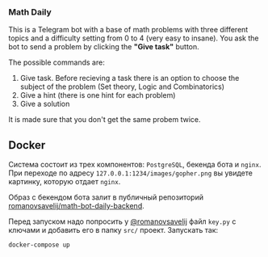 ### Math Daily

This is a Telegram bot with a base of math problems with three different topics and a difficulty setting from 0 to 4 (very easy to insane).
You ask the bot to send a problem by clicking the **"Give task"** button.

The possible commands are:
1. Give task. Before recieving a task there is an option to choose the subject of the problem (Set theory, Logic and Combinatorics)
1. Give a hint (there is one hint for each problem)
2. Give a solution

It is made sure that you don't get the same probem twice.

## Docker

Система состоит из трех компонентов: `PostgreSQL`, бекенда бота и `nginx`. При переходе по адресу `127.0.0.1:1234/images/gopher.png` вы увидете картинку, которую отдает `nginx`. 

Образ с бекендом бота залит в публичный репозиторий [romanovsavelij/math-bot-daily-backend](https://hub.docker.com/r/romanovsavelij/math-bot-daily-backend). 

Перед запуском надо попросить у [@romanovsavelij](https://t.me/romanovsavelij) файл `key.py` с ключами и добавить его в папку `src/` проект. 
Запускать так:
```bash
docker-compose up
```
